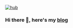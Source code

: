 [![hub](https://img.shields.io/badge/powered%20by-hub%20-ff5a1f.svg)](https://github.com/activeloopai/Hub)

### Hi there 👋, here's my [blog](https://howard-haowen.github.io/blog.ai/)


<!--
**howard-haowen/howard-haowen** is a ✨ _special_ ✨ repository because its `README.md` (this file) appears on your GitHub profile.

Here are some ideas to get you started:

- 🔭 I’m currently working on ...
- 🌱 I’m currently learning ...
- 👯 I’m looking to collaborate on ...
- 🤔 I’m looking for help with ...
- 💬 Ask me about ...
- 📫 How to reach me: ...
- 😄 Pronouns: ...
- ⚡ Fun fact: ...
-->
